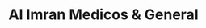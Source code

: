---
title: "Al Imran Medicos & General"
url: /karachi/al-imran-medicos-and-general/
shop: medical supply
---